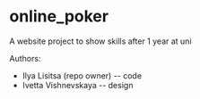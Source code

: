 # online_poker
A website project to show skills after 1 year at uni

Authors:
- Ilya Lisitsa (repo owner) -- code
- Ivetta Vishnevskaya -- design

